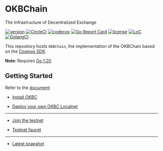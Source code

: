 # OKBChain
The Infrastructure of Decentralized Exchange


[![version](https://img.shields.io/github/tag/okx/okbchain.svg)](https://github.com/okx/okbchain/releases/latest)
[![CircleCI](https://circleci.com/gh/okx/okbchain/tree/dev.svg?style=shield)](https://circleci.com/gh/okx/okbchain/tree/dev)
[![codecov](https://codecov.io/gh/okx/okbchain/branch/master/graph/badge.svg)](https://codecov.io/gh/okx/okbchain)
[![Go Report Card](https://goreportcard.com/badge/github.com/okx/okbchain)](https://goreportcard.com/report/github.com/okx/okbchain)
[![license](https://img.shields.io/badge/license-Apache%202.0-green)](https://github.com/okx/okbchain/blob/dev/LICENSE)
[![LoC](https://tokei.rs/b1/github/okx/okbchain)](https://github.com/okx/okbchain)
[![GolangCI](https://golangci.com/badges/github.com/okx/okbchain.svg)](https://golangci.com/r/github.com/okx/okbchain)

This repository hosts `OKBChain`, the implementation of the OKBChain based on the [Cosmos SDK](https://github.com/cosmos/cosmos-sdk).

**Note**: Requires [Go 1.20](https://golang.org/dl/)


## Getting Started

Refer to the [document](https://www.okx.com/cn/okbc/docs/dev/quick-start/introduction/introduction-to-okbchain)

* [Install OKBC](https://www.okx.com/cn/okbc/docs/dev/quick-start/build-on-okbc/install-okbc)


* [Deploy your own OKBC Localnet](https://www.okx.com/cn/okbc/docs/dev/quick-start/build-on-okbc/deploy-your-own-okbc-localnet)

--------------------

* [Join the testnet](https://www.okx.com/cn/okbc/docs/dev/quick-start/build-on-okbc/join-public-testnet)


* [Testnet faucet](https://www.okx.com/okbc/faucet)

-------------------

* [Latest snapshot](https://static.okex.org/cdn/okbc/snapshot/index.html) 

